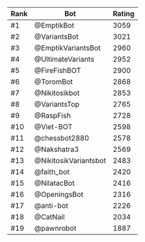 Rank|Bot|Rating
---|---|---
#1|@EmptikBot|3059
#2|@VariantsBot|3021
#3|@EmptikVariantsBot|2960
#4|@UltimateVariants|2952
#5|@FireFishBOT|2900
#6|@ToromBot|2868
#7|@Nikitosikbot|2853
#8|@VariantsTop|2765
#9|@RaspFish|2728
#10|@Viet-BOT|2598
#11|@chessbot2880|2578
#12|@Nakshatra3|2569
#13|@NikitosikVariantsbot|2483
#14|@faith_bot|2420
#15|@NilatacBot|2416
#16|@OpeningsBot|2316
#17|@anti-bot|2226
#18|@CatNail|2034
#19|@pawnrobot|1887

